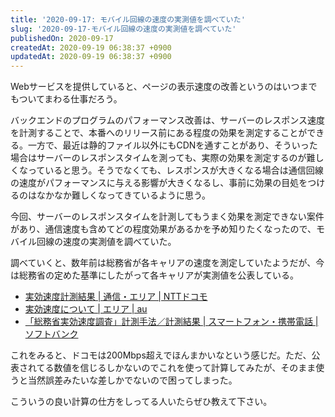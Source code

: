 ```yaml
---
title: '2020-09-17: モバイル回線の速度の実測値を調べていた'
slug: '2020-09-17-モバイル回線の速度の実測値を調べていた'
publishedOn: 2020-09-17
createdAt: 2020-09-19 06:38:37 +0900
updatedAt: 2020-09-19 06:38:37 +0900
---
```

Webサービスを提供していると、ページの表示速度の改善というのはいつまでもついてまわる仕事だろう。

バックエンドのプログラムのパフォーマンス改善は、サーバーのレスポンス速度を計測することで、本番へのリリース前にある程度の効果を測定することができる。一方で、最近は静的ファイル以外にもCDNを通すことがあり、そういった場合はサーバーのレスポンスタイムを測っても、実際の効果を測定するのが難しくなっていると思う。そうでなくても、レスポンスが大きくなる場合は通信回線の速度がパフォーマンスに与える影響が大きくなるし、事前に効果の目処をつけるのはなかなか難しくなってきているように思う。

今回、サーバーのレスポンスタイムを計測してもうまく効果を測定できない案件があり、通信速度も含めてどの程度効果があるかを予め知りたくなったので、モバイル回線の速度の実測値を調べていた。

調べていくと、数年前は総務省が各キャリアの速度を測定していたようだが、今は総務省の定めた基準にしたがって各キャリアが実測値を公表している。

- [実効速度計測結果 | 通信・エリア | NTTドコモ](https://www.nttdocomo.co.jp/area/effective_speed/)
- [実効速度について | エリア | au](https://www.au.com/mobile/area/effective-speed/)
- [「総務省実効速度調査」計測手法／計測結果 | スマートフォン・携帯電話 | ソフトバンク](https://www.softbank.jp/mobile/network/service/speed-survey/)

これをみると、ドコモは200Mbps超えでほんまかいなという感じだ。ただ、公表されてる数値を信じるしかないのでこれを使って計算してみたが、そのまま使うと当然誤差みたいな差しかでないので困ってしまった。

こういうの良い計算の仕方をしってる人いたらぜひ教えて下さい。
